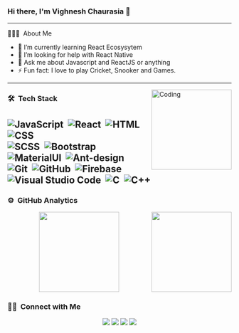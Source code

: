### Hi there, I'm Vighnesh Chaurasia 👋

---
👨🏻‍💻 &nbsp;About Me
- 🌱 I’m currently learning React Ecosysytem
- 🤔 I’m looking for help with React Native
- 💬 Ask me about Javascript and ReactJS or anything 
- ⚡ Fun fact: I love to play Cricket, Snooker and Games.
---
<img alt="Coding" align='right' height='180em' src="https://media.giphy.com/media/UtnxCnjWAOL1J6TNUR/giphy.gif">

### 🛠 &nbsp;Tech Stack
![JavaScript](https://img.shields.io/badge/-JavaScript-05122A?style=flat&logo=javascript)&nbsp;
![React](https://img.shields.io/badge/-React-05122A?style=flat&logo=react)&nbsp;
![HTML](https://img.shields.io/badge/-HTML-05122A?style=flat&logo=HTML5)&nbsp;
![CSS](https://img.shields.io/badge/-CSS-05122A?style=flat&logo=CSS3&logoColor=1572B6)\
![SCSS](https://img.shields.io/badge/-Sass-05122A?style=flat&logo=sass)&nbsp;
![Bootstrap](https://img.shields.io/badge/-Bootstrap-05122A?style=flat&logo=bootstrap&logoColor=563D7C)&nbsp;
![MaterialUI](https://img.shields.io/badge/-MaterialUI-05122A?style=flat&logo=material-ui)&nbsp;
![Ant-design](https://img.shields.io/badge/-Antdesign-05122A?style=flat&logo=ant-design)\
![Git](https://img.shields.io/badge/-Git-05122A?style=flat&logo=git)&nbsp;
![GitHub](https://img.shields.io/badge/-GitHub-05122A?style=flat&logo=github)&nbsp;
![Firebase](https://img.shields.io/badge/-Firebase-05122A?style=flat&logo=firebase)\
![Visual Studio Code](https://img.shields.io/badge/-Visual%20Studio%20Code-05122A?style=flat&logo=visual-studio-code&logoColor=007ACC)&nbsp;
![C](https://img.shields.io/badge/-C-05122A?style=flat&logo=C&logoColor=A8B9CC)&nbsp;
![C++](https://img.shields.io/badge/-C++-05122A?style=flat&logo=C%2B%2B&logoColor=00599C)&nbsp;
---
### ⚙️ &nbsp;GitHub Analytics

<p align="center">
<a href="https://github.com/vghnsh">
  <img  height="180em" src="https://github-readme-stats.vercel.app/api?username=vghnsh&&show_icons=true&title_color=ffffff&icon_color=bb2acf&text_color=daf7dc&bg_color=151515"/>
  <img align="right" height="180em" src="https://github-readme-stats.anuraghazra1.vercel.app/api/top-langs/?username=vghnsh&layout=compact&theme=blue-green"/>
</a>
</p>

### 🤝🏻 &nbsp;Connect with Me

<p align="center">
<a href="https://linkedin.com/in/vigh"><img src="https://img.shields.io/badge/-Vighnesh%20Chaurasia-0077B5?style=flat&logo=Linkedin&logoColor=white"/></a>
<a href="mailto:vighneshc17@gmail.com"><img src="https://img.shields.io/badge/-vighneshc17@gmail.com-D14836?style=flat&logo=Gmail&logoColor=white"/></a>
<a href="https://instagram.com/vghnsh__"><img src="https://img.shields.io/badge/-@vghnsh__-E4405F?style=flat&logo=Instagram&logoColor=white"/></a>
<a href="https://facebook.com/vighnesh.chaurasia"><img src="https://img.shields.io/badge/-@vghnsh__-1877F2?style=flat&logo=Facebook&logoColor=white"/></a>
</p>




